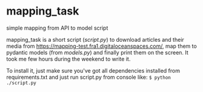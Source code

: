 # mapping_task
simple mapping from API to model script


mapping_task is a short script (*script.py*) to download articles and their media from https://mapping-test.fra1.digitaloceanspaces.com/, map them to pydantic models (from *models.py*) and finally print them on the screen. It took me few hours during the weekend to write it.

To install it, just make sure you've got all dependencies installed from requirements.txt and just run script.py from console like: `$ python ./script.py`
